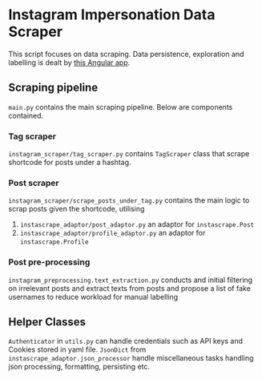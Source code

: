 # Instagram Impersonation Data Scraper

This script focuses on data scraping. Data persistence, exploration and labelling is dealt
by [this Angular app](https://github.com/yk220284/instagram-data-viewer).

## Scraping pipeline

`main.py` contains the main scraping pipeline. Below are components contained.

### Tag scraper

`instagram_scraper/tag_scraper.py` contains `TagScraper` class that scrape shortcode for posts under a hashtag.

### Post scraper

`instagram_scraper/scrape_posts_under_tag.py` contains the main logic to scrap posts given the shortcode, utilising

1. `instascrape_adaptor/post_adaptor.py` an adaptor for `instascrape.Post`
2. `instascrape_adaptor/profile_adaptor.py` an adaptor for `instascrape.Profile`

### Post pre-processing

`instagram_preprocessing.text_extraction.py` conducts and initial filtering on irrelevant posts and extract texts from
posts and propose a list of fake usernames to reduce workload for manual labelling

## Helper Classes

`Authenticator` in `utils.py` can handle credentials such as API keys and Cookies stored in yaml file.
`JsonDict` from `instascrape_adaptor.json_processor` handle miscellaneous tasks handling json processing, formatting,
persisting etc.
